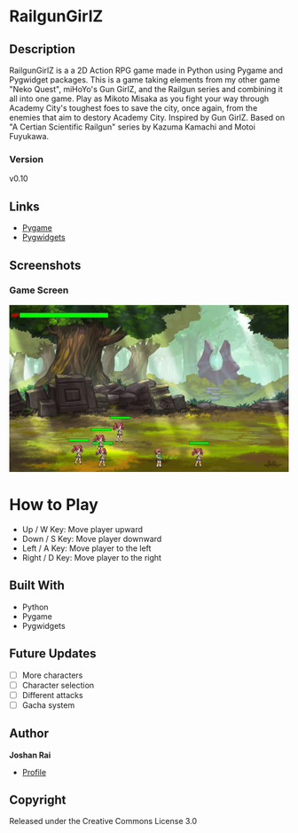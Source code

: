 # RailgunGirlZ

## Description
RailgunGirlZ is a a 2D Action RPG game made in Python using Pygame and Pygwidget packages.
This is a game taking elements from my other game "Neko Quest", miHoYo's Gun GirlZ, and the Railgun series and combining it all into one game.
Play as Mikoto Misaka as you fight your way through Academy City's toughest foes to save the city, once again, from the enemies that aim to destory Academy City.
Inspired by Gun GirlZ. Based on "A Certian Scientific Railgun" series by Kazuma Kamachi and Motoi Fuyukawa.

### Version
v0.10

## Links
- [Pygame](<https://www.pygame.org/news> "Pygame")
- [Pygwidgets](<https://pypi.org/project/pygwidgets/> "Pygwidgets")

## Screenshots
### Game Screen
![Game Screen](/resources/images/screenshots/gameScreen.jpg?raw=true "Game Screen")

# How to Play
- Up / W Key: Move player upward
- Down / S Key: Move player downward
- Left / A Key: Move player to the left
- Right / D Key: Move player to the right

## Built With
- Python
- Pygame
- Pygwidgets

## Future Updates
- [ ] More characters
- [ ] Character selection
- [ ] Different attacks
- [ ] Gacha system

## Author
**Joshan Rai**
- [Profile](https://github.com/pradheon "Joshan Rai (Pradheon)")

## Copyright
Released under the Creative Commons License 3.0
